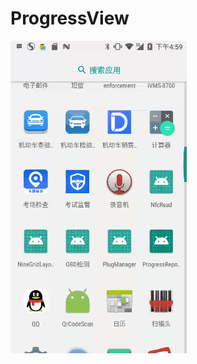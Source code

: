 # ProgressView
![](https://github.com/laiyuchenrushuang/ProgressView/blob/master/5706aa10-0449-48a1-92db-3a979d2736bc.gif)
